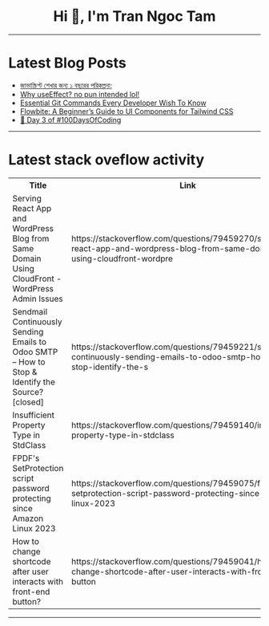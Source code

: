 <h1 align="center">Hi 👋, I'm Tran Ngoc Tam</h1>

---

# Latest Blog Posts 
<!-- BLOG-POST-LIST:START -->
- [জাভাস্ক্রিপ্ট শেখার জন্য ১ বছরের পরিকল্পনা;](https://dev.to/debos_das_9a77be9788e2d6e/jaabhaaskriptt-shekhaar-jny-1-bchrer-priklpnaa-42e2)
- [Why useEffect? no pun intended lol!](https://dev.to/faith_kimani_7dc0da2a53b5/why-useeffect-no-pun-intended-lol-2djl)
- [Essential Git Commands Every Developer Wish To Know](https://dev.to/amitchandra/essential-git-commands-every-developer-wish-to-know-58p0)
- [Flowbite: A Beginner’s Guide to UI Components for Tailwind CSS](https://dev.to/swhabitation/flowbite-a-beginners-guide-to-ui-components-for-tailwind-css-5ckp)
- [🚀 Day 3 of #100DaysOfCoding](https://dev.to/xscoox_ca5e58c796032a1802/day-3-of-100daysofcoding-1008)
<!-- BLOG-POST-LIST:END -->

---

# Latest stack oveflow activity
<table>
  <tr><th>Title</th><th>Link</th></tr>
  <!-- STACKOVERFLOW:START --><tr><td>Serving React App and WordPress Blog from Same Domain Using CloudFront - WordPress Admin Issues</td><td>https://stackoverflow.com/questions/79459270/serving-react-app-and-wordpress-blog-from-same-domain-using-cloudfront-wordpre</td></tr><tr><td>Sendmail Continuously Sending Emails to Odoo SMTP – How to Stop &amp; Identify the Source? [closed]</td><td>https://stackoverflow.com/questions/79459221/sendmail-continuously-sending-emails-to-odoo-smtp-how-to-stop-identify-the-s</td></tr><tr><td>Insufficient Property Type in StdClass</td><td>https://stackoverflow.com/questions/79459140/insufficient-property-type-in-stdclass</td></tr><tr><td>FPDF&#39;s SetProtection script password protecting since Amazon Linux 2023</td><td>https://stackoverflow.com/questions/79459075/fpdfs-setprotection-script-password-protecting-since-amazon-linux-2023</td></tr><tr><td>How to change shortcode after user interacts with front-end button?</td><td>https://stackoverflow.com/questions/79459041/how-to-change-shortcode-after-user-interacts-with-front-end-button</td></tr><!-- STACKOVERFLOW:END -->
</table>

---


